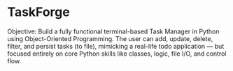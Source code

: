 # TaskForge
Objective: Build a fully functional terminal-based Task Manager in Python using Object-Oriented Programming. The user can add, update, delete, filter, and persist tasks (to file), mimicking a real-life todo application — but focused entirely on core Python skills like classes, logic, file I/O, and control flow.
